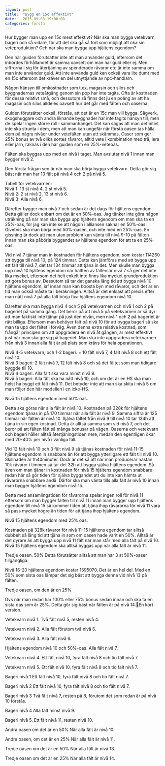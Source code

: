 ```yaml
---
layout: post
title:  "Bygg en 15c effektivt"
date:   2015-09-08 19:00:00
categories: första
---
```

Hur bygger man upp en 15c mest effektivt? När ska man bygga vetekvarn, bageri och så vidare, för att det ska gå så fort som möjligt att öka sin veteproduktion? Och när ska man bygga upp hjältens egendom?

Den här guiden förutsätter inte att man använder guld, eftersom det inbördes förhållandet är samma oavsett om man har guld eller ej. Men siffrorna i sig för återtjäning av spenderade råvaror etc är inte samma om man inte använder guld. Att inte använda guld kan också vara lite dumt med en 15c eftersom det kräver en del utnyttjande av npc-handlarn.

Någon hänsyn till omkostnader som t.ex. magasin och silos och byggnadernas veteåtgång genom sin pop har inte tagits. Ofta är kostnaden för dessa relativt små, och dessutom så finns det ju en poäng av att ha magasin och silos alldeles oavsett hur det går med fälten och oaserna.

Guiden förutsätter också, förstås, att det är en 15c man vill bygga. Sågverk, skogshuggare och andra liknande byggnader har inte tagits hänsyn till, men de spelar ingen större roll i sammanhanget. Det kan sägas att man definitivt inte ska strunta i dem, men att man kan ungefär när första oasen tas hålla dem på några nivåer under vetefälten utan att skämmas. Oaser som ger 25% bonus av två olika sortes råvaror, alltid vete i kombination med trä, lera eller järn, räknas i den här guiden som en 25%-veteoas.

Fälten ska byggas upp med en nivå i taget. Man avslutar nivå 1 innan man bygger nivå 2.

Den första frågan sen är när man ska börja bygga vetekvarn. Detta gör sig bäst när man har 13 fält på nivå 4 och 2 på nivå 5.

Tabell för vetekvarnen:  
Nivå 1: 13 st nivå 4, 2 st nivå 5.  
Nivå 2: 2 st nivå 2, 13 st nivå 6.  
Nivå 3: Alla nivå 6.  

Därefter bygger man nivå 7 och sedan är det dags för hjältens egendom. Detta gäller dock enbart om det är en 50%-oas. Jag tänker inte göra någon uträkning på när man ska bygga upp hjältens egendom om man ska ta en 25%-oas, för jag kan inte se att någon i alliansen saknar en 50%-oas. Givetvis ska man börja med 50%-oasen, och inte med en 25%-oas. En gissning är dock att man utan problem kan vänta till nivå 9-10 på fälten innan man ska påbörja byggandet av hjältens egendom för att ta en 25%-oas.

Vid nivå 7 tjänar man in kostnaden för hjältens egendom, som kostar 114260 att bygga till nivå 10, på 124 timmar. Detta kan jämföras med att bygga upp ett fält till nivå 7, det tar 134 timmar att tjäna in det. Men skulle man bygga upp nivå 10 hjältens egendom när hälften av fälten är nivå 7 så ger det inte lika mycket, eftersom det helt enkelt inte finns lika mycket grundproduktion att göra bonus av. Dessutom så tar det ganska lång tid att bygga nivå 10 hjältens egendom, iaf innan man kan boosta byn med råvaror, och det är en tid man också måste ta i beräkningen. Alltså är det enklast att precis efter man nått nivå 7 på alla fält börja fixa hjältens egendom nivå 10.

Därefter ska man bygga nivå 4 och 5 på vetekvarnen och nivå 1 och 2 på bageriet på samma gång. Det beror på att nivå 5 på vetekvarnen är så dyr att man faktiskt inte tjänar på just den nivån, men nivå 1 och 2 på bageriet är rätt billiga. Eftersom man behöver fält på nivå 10 för att bygga bageri så ska man ta upp det fältet i förväg. Även denna extra relativa kostnad, som frångår principen om att uppgradera en nivå åt gången, är mest effektivt just när man ska ge sig på bageriet. Man ska inte uppgradera vetekvarnen från nivå 3 innan alla fält är på plats som krävs för hela operationen.

Nivå 4-5 vetekvarn, och 1-2 bageri. = 10 fält nivå 7, 4 fält nivå 8 och ett fält nivå 10.  
Nivå 3 bageri: 2 fält nivå 7, 12 fält nivå 8 och så det fältet som man tidigare byggde till 10.  
Nivå 4 bageri: Alla fält ska vara minst nivå 9.  
Nivå 5 bageri: Alla fält ska ha nått nivå 10, och om det är en HS ska man helst ha byggt ett fält nivå 11. Det betyder inte att man ska skita i nivå 5 om man följer den här modellen i en icke-HS.

Nivå 15 hjältens egendom med 50% oas.

Detta ska göras när alla fält är nivå 10. Kostnaden på 328k för hjältens egendom tjänas in på 170 timmar när alla fält är nivå 9. Samma siffra är 125 timmar när fälten är nivå 10. Själva fältet från nivå 9 till nivå 10 tar 134h att tjäna in sin egen kostnad. Detta är alltså samma som vid nivå 7, och det beror på att fälten fått så många bonusar på vägen. Oaserna och vetekvarn och bageri håller alltså återtjäningstiden nere, medan den egentligen ökar med 20-40% per nivå i vanliga fall.

Vid 12 fält nivå 10 och 3 fält nivå 9 så tjänas kostnaden för nivå 11-15 hjältens egendom in snabbare än för att bygga ytterligare ett fält till nivå 10. Skillnaden är 1h40minuter. Dock är det så att när man producerar nästan 10k råvaror i timmen så tar det 32h att bygga själva hjältens egendom. Så även om man tjänar in kostnaden för nivå 15 hjältens egendom snabbare redan här så gör tiden för själva byggandet att du inte kan hämta ut råvarorna snabbare ändå. Därför ska man vänta tills alla fält är nivå 10 innan man bygger hjältens egendom nivå 15.

Detta med ansamlingstiden för råvarorna spelar ingen roll för nivå 11 eftersom om man bygger fälten till nivå 11 innan man bygger upp hjältens egendom till nivå 15 så kommer tiden att tjäna ihop råvarorna för nivå 11 vara så pass mycket högre än tiden för att tjäna ihop hjältens egendom.

Nivå 15 hjältens egendom med 25% oas.

Kostnaden på 328k råvaror för nivå 11-15 hjältens egendom tar alltså dubbelt så lång tid att tjäna in som om oasen hade varit en 50%. Alltså är det dyrare än att bygga upp nivå 11 fält när man står med alla fält på nivå 10. Nivå 15 hjältens egendom ska alltså byggas upp när alla fält är nivå 11.

Tredje oasen. 50%
Detta förutsätter alltså att man har 3 st 50%-oaser tillgängliga.

Nivå 16-20 hjältens egendom kostar 1595070. Det är en hel del. Med en 50% som sista oas lämpar det sig bäst att bygga denna vid nivå 13 på fälten.

Tredje oasen, om den är en 25%

Dvs när man redan har 100% eller 75% bonus sedan innan och ska ta en sista oas som är 25%. Detta gör sig bäst när fälten är på nivå 14.En kort version.

Vetekvarn nivå 1.
Två fält nivå 5, resten nivå 4.

Vetekvarn nivå 2.
Alla fält förutom två nivå 6.

Vetekvarn nivå 3.
Alla fält nivå 6.

Hjältens egendom nivå 10 och 50%-oas.
Alla fält nivå 7.

Vetekvarn nivå 4.
Ett fält nivå 10, fyra fält nivå 8 och tio fält nivå 7.

Vetekvarn nivå 5.
Ett fält nivå 10, fyra fält nivå 8 och tio fält nivå 7.

Bageri nivå 1
Ett fält nivå 10, fyra fält nivå 8 och tio fält nivå 7.

Bageri nivå 2
Ett fält nivå 10, fyra fält nivå 8 och tio fält nivå 7.

Bageri nivå 3
Två fält nivå 7, resten på 8, förutom det som redan är på nivå 10 förstås.

Bageri nivå 4
Alla fält minst nivå 9.

Bageri nivå 5.
Ett fält nivå 11, resten nivå 10.

Andra oasen om det är en 50%
När alla fält är nivå 10.

Andra oasen, om det är en 25%
När alla fält är nivå 11.

Tredje oasen om det är en 50%
När alla fält är nivå 13.

Tredje oasen om det är en 25%
När alla fält är nivå 14.
